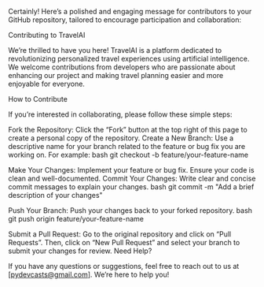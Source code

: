 Certainly! Here’s a polished and engaging message for contributors to your GitHub repository, tailored to encourage participation and collaboration:

Contributing to TravelAI

We’re thrilled to have you here! TravelAI is a platform dedicated to revolutionizing personalized travel experiences using artificial intelligence. We welcome contributions from developers who are passionate about enhancing our project and making travel planning easier and more enjoyable for everyone.

How to Contribute

If you’re interested in collaborating, please follow these simple steps:

Fork the Repository: Click the “Fork” button at the top right of this page to create a personal copy of the repository.
Create a New Branch: Use a descriptive name for your branch related to the feature or bug fix you are working on. For example:
bash
git checkout -b feature/your-feature-name

Make Your Changes: Implement your feature or bug fix. Ensure your code is clean and well-documented.
Commit Your Changes: Write clear and concise commit messages to explain your changes.
bash
git commit -m "Add a brief description of your changes"

Push Your Branch: Push your changes back to your forked repository.
bash
git push origin feature/your-feature-name

Submit a Pull Request: Go to the original repository and click on “Pull Requests”. Then, click on “New Pull Request” and select your branch to submit your changes for review.
Need Help?

If you have any questions or suggestions, feel free to reach out to us at [pydevcasts@gmail.com]. We’re here to help you!


